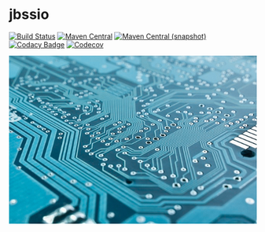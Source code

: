 jbssio
============

[![Build Status](https://img.shields.io/travis/io7m/jbssio.svg?style=flat-square)](https://travis-ci.org/io7m/jbssio)
[![Maven Central](https://img.shields.io/maven-central/v/com.io7m.jbssio/com.io7m.jbssio.svg?style=flat-square)](http://search.maven.org/#search%7Cga%7C1%7Cg%3A%22com.io7m.jbssio%22)
[![Maven Central (snapshot)](https://img.shields.io/nexus/s/https/oss.sonatype.org/com.io7m.jbssio/com.io7m.jbssio.svg?style=flat-square)](https://oss.sonatype.org/content/repositories/snapshots/com/io7m/jbssio/)
[![Codacy Badge](https://img.shields.io/codacy/grade/97f853737ec84d449e83d58c2fff8e0f.svg?style=flat-square)](https://www.codacy.com/app/github_79/jbssio?utm_source=github.com&amp;utm_medium=referral&amp;utm_content=io7m/jbssio&amp;utm_campaign=Badge_Grade)
[![Codecov](https://img.shields.io/codecov/c/github/io7m/jbssio.svg?style=flat-square)](https://codecov.io/gh/io7m/jbssio)

![jbssio](./src/site/resources/jbssio.jpg?raw=true)
